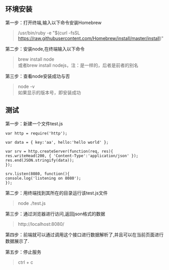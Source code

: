 
环境安装
-----------------
第一步：打开终端,输入以下命令安装Homebrew  
> /usr/bin/ruby -e "$(curl -fsSL https://raw.githubusercontent.com/Homebrew/install/master/install)"  
  
第二步：安装node,在终端输入以下命令  
> brew install node  
或者brew install nodejs，注：是一样的，后者是前者的别名  
  
第三步：查看node安装成功与否  
> node -v  
如果显示的版本号，即安装成功  
  

  
测试  
-----------------
第一步：新建一个文件test.js  
```nodejs
var http = require('http');  
  
var data = { key:'aa', hello:'hello world' };  
  
var srv = http.createServer(function(req, res){
res.writeHead(200, { 'Content-Type':'application/json' });
res.end(JSON.stringify(data));
});

srv.listen(8080, function(){
console.log('listening on 8080');
});
```

  
第二步：用终端找到其所在的目录运行该test.js文件  
> node ./test.js
  
第三步：通过浏览器进行访问,返回json格式的数据  
> http://localhost:8080/  
  
第四步：前端就可以通过调用这个接口进行数据解析了,并且可以在当前页面进行数据展示了.  
  
第五步：停止服务  
> ctrl + c  
  
